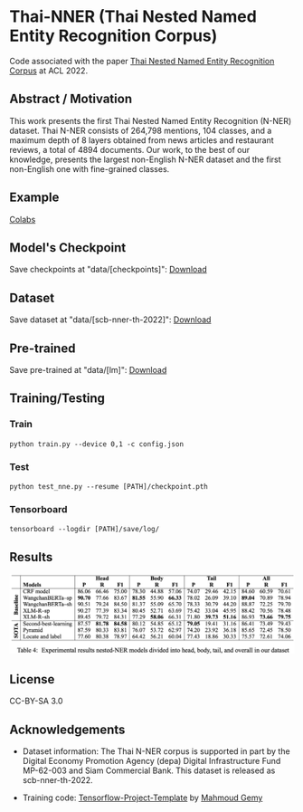 # Thai-NNER (Thai Nested Named Entity Recognition Corpus)
Code associated with the paper [Thai Nested Named Entity Recognition Corpus](https://openreview.net/pdf?id=lS5OzqUIhsq) at ACL 2022.

## Abstract / Motivation
This work presents the first Thai Nested Named Entity Recognition (N-NER) dataset. Thai N-NER consists of 264,798 mentions, 104 classes, and a maximum depth of 8 layers obtained from news articles and restaurant reviews, a total of 4894 documents. Our work, to the best of our knowledge, presents the largest non-English N-NER dataset and the first non-English one with fine-grained classes.

## Example
[Colabs](https://colab.research.google.com/drive/16m7Vx0ezLpPY2PQLlIMlbfmI9KBO5o7A?usp=sharing)

## Model's Checkpoint
Save checkpoints at "data/[checkpoints]": 
[Download](https://drive.google.com/drive/folders/1t71ljTPO1W7xmVquyFhDVynHixlLWQ-J?usp=sharing)

## Dataset 
Save dataset at "data/[scb-nner-th-2022]": 
[Download](https://drive.google.com/drive/folders/1lp3ZK4i2Q2SC77AoVTEPy9CHB8lAGFEK?usp=sharing)

## Pre-trained 
Save pre-trained at "data/[lm]": 
[Download](https://drive.google.com/drive/folders/1tkCQbksNhnGPNXez1QUc7NA0VQ5IdkMb?usp=sharing)

## Training/Testing
### Train
```
python train.py --device 0,1 -c config.json
```
### Test
```
python test_nne.py --resume [PATH]/checkpoint.pth
```
### Tensorboard
```
tensorboard --logdir [PATH]/save/log/
```

## Results
![Experimental results](/img/results.png)

## License
CC-BY-SA 3.0

## Acknowledgements
- Dataset information: The Thai N-NER corpus is supported in part by the Digital Economy Promotion Agency (depa) Digital Infrastructure Fund MP-62-003 and Siam Commercial Bank. This dataset is released as scb-nner-th-2022.

- Training code: [Tensorflow-Project-Template](https://github.com/MrGemy95/Tensorflow-Project-Template) by [Mahmoud Gemy](https://github.com/MrGemy95)
